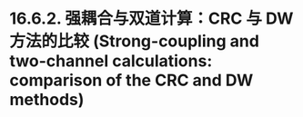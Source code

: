 # 16.6.2. 强耦合与双道计算：CRC 与 DW 方法的比较 (Strong-coupling and two-channel calculations: comparison of the CRC and DW methods)
